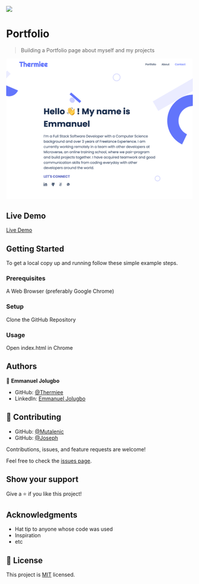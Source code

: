 ![](https://img.shields.io/badge/Microverse-blueviolet)

# Portfolio

> Building a Portfolio page about myself and my projects

![screenshot](./images/app_screenshot.png)

## Live Demo

[Live Demo](https://thermiee.github.io/Portfolio/)


## Getting Started

To get a local copy up and running follow these simple example steps.

### Prerequisites

A Web Browser (preferably Google Chrome)

### Setup

Clone the GitHub Repository

### Usage

Open index.html in Chrome


## Authors

👤 **Emmanuel Jolugbo**

- GitHub: [@Thermiee](https://github.com/thermiee)
- LinkedIn: [Emmanuel Jolugbo](https://www.linkedin.com/in/emmanuel-jolugbo/)

## 🤝 Contributing

- GitHub: [@Mutalenic](https://github.com/Mutalenic)
- GitHub: [@Joseph](https://github.com/joseph07-drack)

Contributions, issues, and feature requests are welcome!

Feel free to check the [issues page](../../issues/).

## Show your support

Give a ⭐️ if you like this project!

## Acknowledgments

- Hat tip to anyone whose code was used
- Inspiration
- etc

## 📝 License

This project is [MIT](./MIT.md) licensed.
